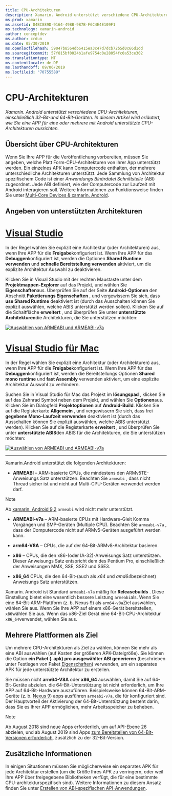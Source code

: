 ```yaml
---
title: CPU-Architekturen
description: Xamarin. Android unterstützt verschiedene CPU-Architekturen, einschließlich 32-Bit-und 64-Bit-Geräten. In diesem Artikel wird erläutert, wie Sie eine APP für eine oder mehrere mit Android unterstützte CPU-Architekturen ausrichten.
ms.prod: xamarin
ms.assetid: D4BC889D-9164-49BB-9B7B-F6C4E4E109F1
ms.technology: xamarin-android
author: conceptdev
ms.author: crdun
ms.date: 05/30/2019
ms.openlocfilehash: 59047b8564db6415ea3c47d7dcb72b5d0c66d1dd
ms.sourcegitcommit: 57f815bf0024b1afe9754c0e28054fc0a53ce302
ms.translationtype: MT
ms.contentlocale: de-DE
ms.lasthandoff: 09/06/2019
ms.locfileid: "70755589"
---
```

# <a name="cpu-architectures"></a>CPU-Architekturen

_Xamarin. Android unterstützt verschiedene CPU-Architekturen, einschließlich 32-Bit-und 64-Bit-Geräten. In diesem Artikel wird erläutert, wie Sie eine APP für eine oder mehrere mit Android unterstützte CPU-Architekturen ausrichten._

## <a name="cpu-architectures-overview"></a>Übersicht über CPU-Architekturen

Wenn Sie Ihre APP für die Veröffentlichung vorbereiten, müssen Sie angeben, welche Platt Form-CPU-Architekturen von ihrer App unterstützt werden. Ein einzelnes APK kann Computercode enthalten, der mehrere unterschiedliche Architekturen unterstützt. Jede Sammlung von Architektur spezifischem Code ist einer *Anwendungs Binärdatei Schnittstelle* (ABI) zugeordnet. Jede ABI definiert, wie der Computercode zur Laufzeit mit Android interagieren soll.
Weitere Informationen zur Funktionsweise finden Sie unter [Multi-Core Devices &amp; xamarin. Android](~/android/deploy-test/multicore-devices.md).

## <a name="how-to-specify-supported-architectures"></a>Angeben von unterstützten Architekturen

# <a name="visual-studiotabwindows"></a>[Visual Studio](#tab/windows)

In der Regel wählen Sie explizit eine Architektur (oder Architekturen) aus, wenn Ihre APP für die **Freigabe**konfiguriert ist. Wenn Ihre APP für das **Debuggen**konfiguriert ist, werden die Optionen **Shared Runtime verwenden** und **schnelle Bereitstellung verwenden** aktiviert, um die explizite Architektur Auswahl zu deaktivieren.

Klicken Sie in Visual Studio mit der rechten Maustaste unter dem **Projektmappen-Explorer** auf das Projekt, und wählen Sie **Eigenschaften**aus. Überprüfen Sie auf der Seite **Android-Optionen** den Abschnitt **Paketierungs Eigenschaften** , und vergewissern Sie sich, dass **use Shared Runtime** deaktiviert ist (durch das Ausschalten können Sie explizit auswählen, welche ABIS unterstützt werden sollen). Klicken Sie auf die Schaltfläche **erweitert** , und überprüfen Sie unter **unterstützte Architekturen**die Architekturen, die Sie unterstützen möchten:

[![Auswählen von ARMEABI und ARMEABI-v7a](cpu-architectures-images/vs/01-abi-selections-sml.png)](cpu-architectures-images/vs/01-abi-selections.png#lightbox)

# <a name="visual-studio-for-mactabmacos"></a>[Visual Studio für Mac](#tab/macos)

In der Regel wählen Sie explizit eine Architektur (oder Architekturen) aus, wenn Ihre APP für die **Freigabe**konfiguriert ist. Wenn Ihre APP für das **Debuggen**konfiguriert ist, werden die Bereitstellungs Optionen **Shared mono runtime** und **fast Assembly** verwenden aktiviert, um eine explizite Architektur Auswahl zu verhindern.

Suchen Sie in Visual Studio für Mac das Projekt im **lösungspad** , klicken Sie auf das Zahnrad Symbol neben dem Projekt, und wählen Sie **Optionen**aus. Klicken Sie im Dialogfeld **Projektoptionen** auf **Android-Build**. Klicken Sie auf die Registerkarte **Allgemein** , und vergewissern Sie sich, dass frei **gegebene Mono-Laufzeit verwenden** deaktiviert ist (durch das Ausschalten können Sie explizit auswählen, welche ABIS unterstützt werden). Klicken Sie auf die Registerkarte **erweitert** , und überprüfen Sie unter **unterstützte ABIS**den ABIS für die Architekturen, die Sie unterstützen möchten:

[![Auswählen von ARMEABI und ARMEABI-v7a](cpu-architectures-images/xs/01-abi-selections-sml.png)](cpu-architectures-images/xs/01-abi-selections.png#lightbox)

-----

Xamarin.Android unterstützt die folgenden Architekturen:

- **ARMEABI** &ndash; ARM-basierte CPUs, die mindestens den ARMv5TE-Anweisungs Satz unterstützen. Beachten Sie `armeabi` , dass nicht Thread sicher ist und nicht auf Multi-CPU-Geräten verwendet werden darf.

> [!NOTE]
> Ab [xamarin. Android 9,2](https://docs.microsoft.com/xamarin/android/release-notes/9/9.2#removal-of-support-for-armeabi-cpu-architecture) `armeabi` wird nicht mehr unterstützt.

- **ARMEABI-v7a** &ndash; ARM-basierte CPUs mit Hardware-Gleit Komma Vorgängen und SMP-Geräten (Multiple CPU). Beachten Sie `armeabi-v7a` , dass der Computercode nicht auf ARMv5-Geräten ausgeführt werden kann.

- **arm64-V8A** &ndash; CPUs, die auf der 64-Bit-ARMv8-Architektur basieren.

- **x86** &ndash; CPUs, die den x86-(oder IA-32)-Anweisungs Satz unterstützen. Dieser Anweisungs Satz entspricht dem des Pentium Pro, einschließlich der Anweisungen MMX, SSE, SSE2 und SSE3.

- **x86_64** CPUs, die den 64-Bit-(auch als *x64* und *amd64*bezeichnet) Anweisungs Satz unterstützen.

Xamarin. Android ist Standard `armeabi-v7a` mäßig für **Releasebuilds** . Diese Einstellung bietet eine wesentlich bessere Leistung `armeabi`als. Wenn Sie eine 64-Bit-ARM-Plattform (z. b. Nexus 9) als `arm64-v8a`Ziel auswählen, wählen Sie aus. Wenn Sie Ihre APP auf einem x86-Gerät bereitstellen, `x86`wählen Sie aus. Wenn das x86-Ziel Gerät eine 64-Bit-CPU-Architektur `x86_64`verwendet, wählen Sie aus.

## <a name="targeting-multiple-platforms"></a>Mehrere Plattformen als Ziel

Um mehrere CPU-Architekturen als Ziel zu wählen, können Sie mehr als eine ABI auswählen (auf Kosten der größeren APK-Dateigröße). Sie können die Option **ein Paket (. apk) pro ausgewählter ABI generieren** (beschrieben unter Festlegen von Paket [Eigenschaften](~/android/deploy-test/release-prep/index.md#Set_Packaging_Properties)) verwenden, um ein separates APK für jede unterstützte Architektur zu erstellen.

Sie müssen nicht **arm64-V8A** oder **x86_64** auswählen, damit Sie auf 64-Bit-Geräte abzielen. die 64-Bit-Unterstützung ist nicht erforderlich, um Ihre APP auf 64-Bit-Hardware auszuführen. Beispielsweise können 64-Bit-ARM-Geräte (z. b. [Nexus 9](http://www.google.com/nexus/9/)) apps ausführen `armeabi-v7a`, die für konfiguriert sind. Der Hauptvorteil der Aktivierung der 64-Bit-Unterstützung besteht darin, dass Sie es Ihrer APP ermöglichen, mehr Arbeitsspeicher zu beheben.

> [!NOTE]
> Ab August 2018 sind neue Apps erforderlich, um auf API-Ebene 26 abzielen, und ab August 2019 sind Apps [zum Bereitstellen von 64-Bit-Versionen erforderlich](https://android-developers.googleblog.com/2017/12/improving-app-security-and-performance.html), zusätzlich zu der 32-Bit-Version.

## <a name="additional-information"></a>Zusätzliche Informationen

In einigen Situationen müssen Sie möglicherweise ein separates APK für jede Architektur erstellen (um die Größe Ihres APK zu verringern, oder weil Ihre APP über freigegebene Bibliotheken verfügt, die für eine bestimmte CPU-architekturspezifisch sind).
Weitere Informationen zu diesem Ansatz finden Sie unter [Erstellen von ABI-spezifischen API-Anwendungen](~/android/deploy-test/building-apps/abi-specific-apks.md).
